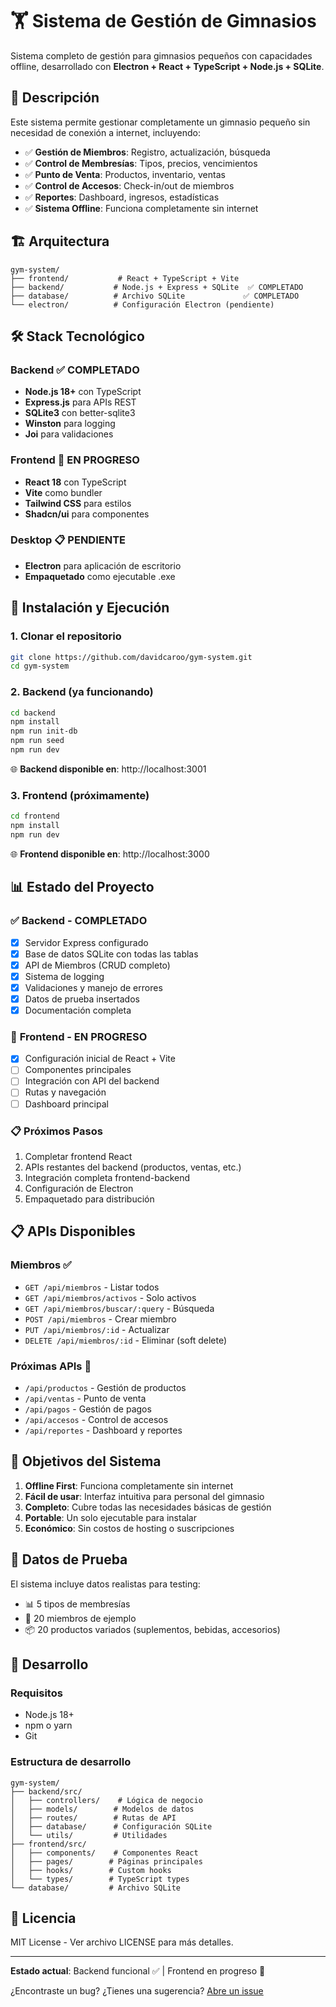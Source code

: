 # 🏋️ Sistema de Gestión de Gimnasios

Sistema completo de gestión para gimnasios pequeños con capacidades offline, desarrollado con **Electron + React + TypeScript + Node.js + SQLite**.

## 🎯 Descripción

Este sistema permite gestionar completamente un gimnasio pequeño sin necesidad de conexión a internet, incluyendo:

- ✅ **Gestión de Miembros**: Registro, actualización, búsqueda
- ✅ **Control de Membresías**: Tipos, precios, vencimientos
- ✅ **Punto de Venta**: Productos, inventario, ventas
- ✅ **Control de Accesos**: Check-in/out de miembros
- ✅ **Reportes**: Dashboard, ingresos, estadísticas
- ✅ **Sistema Offline**: Funciona completamente sin internet

## 🏗️ Arquitectura

```
gym-system/
├── frontend/           # React + TypeScript + Vite
├── backend/           # Node.js + Express + SQLite  ✅ COMPLETADO
├── database/          # Archivo SQLite             ✅ COMPLETADO
└── electron/          # Configuración Electron (pendiente)
```

## 🛠️ Stack Tecnológico

### Backend ✅ COMPLETADO
- **Node.js 18+** con TypeScript
- **Express.js** para APIs REST
- **SQLite3** con better-sqlite3
- **Winston** para logging
- **Joi** para validaciones

### Frontend 🔄 EN PROGRESO
- **React 18** con TypeScript
- **Vite** como bundler
- **Tailwind CSS** para estilos
- **Shadcn/ui** para componentes

### Desktop 📋 PENDIENTE
- **Electron** para aplicación de escritorio
- **Empaquetado** como ejecutable .exe

## 🚀 Instalación y Ejecución

### 1. Clonar el repositorio
```bash
git clone https://github.com/davidcaroo/gym-system.git
cd gym-system
```

### 2. Backend (ya funcionando)
```bash
cd backend
npm install
npm run init-db
npm run seed
npm run dev
```
🌐 **Backend disponible en**: http://localhost:3001

### 3. Frontend (próximamente)
```bash
cd frontend
npm install
npm run dev
```
🌐 **Frontend disponible en**: http://localhost:3000

## 📊 Estado del Proyecto

### ✅ **Backend - COMPLETADO**
- [x] Servidor Express configurado
- [x] Base de datos SQLite con todas las tablas
- [x] API de Miembros (CRUD completo)
- [x] Sistema de logging
- [x] Validaciones y manejo de errores
- [x] Datos de prueba insertados
- [x] Documentación completa

### 🔄 **Frontend - EN PROGRESO**
- [x] Configuración inicial de React + Vite
- [ ] Componentes principales
- [ ] Integración con API del backend
- [ ] Rutas y navegación
- [ ] Dashboard principal

### 📋 **Próximos Pasos**
1. Completar frontend React
2. APIs restantes del backend (productos, ventas, etc.)
3. Integración completa frontend-backend
4. Configuración de Electron
5. Empaquetado para distribución

## 📋 APIs Disponibles

### Miembros ✅
- `GET /api/miembros` - Listar todos
- `GET /api/miembros/activos` - Solo activos
- `GET /api/miembros/buscar/:query` - Búsqueda
- `POST /api/miembros` - Crear miembro
- `PUT /api/miembros/:id` - Actualizar
- `DELETE /api/miembros/:id` - Eliminar (soft delete)

### Próximas APIs 🔄
- `/api/productos` - Gestión de productos
- `/api/ventas` - Punto de venta
- `/api/pagos` - Gestión de pagos
- `/api/accesos` - Control de accesos
- `/api/reportes` - Dashboard y reportes

## 🎯 Objetivos del Sistema

1. **Offline First**: Funciona completamente sin internet
2. **Fácil de usar**: Interfaz intuitiva para personal del gimnasio
3. **Completo**: Cubre todas las necesidades básicas de gestión
4. **Portable**: Un solo ejecutable para instalar
5. **Económico**: Sin costos de hosting o suscripciones

## 👥 Datos de Prueba

El sistema incluye datos realistas para testing:
- 📊 5 tipos de membresías
- 👥 20 miembros de ejemplo
- 📦 20 productos variados (suplementos, bebidas, accesorios)

## 🔧 Desarrollo

### Requisitos
- Node.js 18+
- npm o yarn
- Git

### Estructura de desarrollo
```
gym-system/
├── backend/src/
│   ├── controllers/    # Lógica de negocio
│   ├── models/        # Modelos de datos
│   ├── routes/        # Rutas de API
│   ├── database/      # Configuración SQLite
│   └── utils/         # Utilidades
├── frontend/src/
│   ├── components/    # Componentes React
│   ├── pages/        # Páginas principales
│   ├── hooks/        # Custom hooks
│   └── types/        # TypeScript types
└── database/         # Archivo SQLite
```

## 📄 Licencia

MIT License - Ver archivo LICENSE para más detalles.

---

**Estado actual**: Backend funcional ✅ | Frontend en progreso 🔄

¿Encontraste un bug? ¿Tienes una sugerencia? [Abre un issue](https://github.com/davidcaroo/gym-system/issues)
